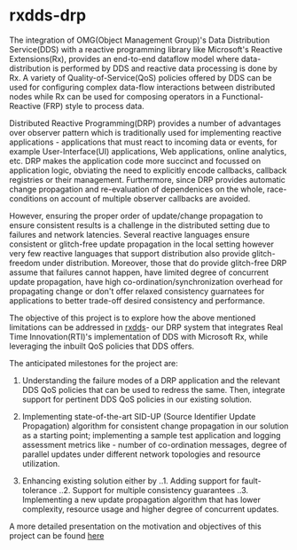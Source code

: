 # rxdds-drp
The integration of OMG(Object Management Group)'s Data Distribution Service(DDS) with a reactive programming library like Microsoft's Reactive Extensions(Rx), provides an end-to-end dataflow model where data-distribution is performed by DDS and reactive data processing is done by Rx. A variety of Quality-of-Service(QoS) policies offered by DDS can be used for configuring complex data-flow interactions between distributed nodes while Rx can be used for composing operators in a Functional-Reactive (FRP) style to process data. 

Distributed Reactive Programming(DRP) provides a number of advantages over observer pattern which is traditionally used for implementing reactive applications - applications that must react to incoming data or events, for example User-Interface(UI) applications, Web applications, online analytics, etc. DRP makes the application code more succinct and focussed on application logic, obviating the need to explicitly encode callbacks, callback registries or their management. Furthermore, since DRP provides automatic change propagation and re-evaluation of dependenices on the whole, race-conditions on account of multiple observer callbacks are avoided. 

However, ensuring the proper order of update/change propagation to ensure consistent results is a challenge in the distributed setting due to failures and network latencies. Several reactive languages ensure consistent or glitch-free update propagation in the local setting however very few reactive languages that support distribution also provide glitch-freedom under distribution. 
Moreover, those that do provide glitch-free DRP assume that failures cannot happen, have limited degree of concurrent update propagation, have high co-ordination/synchronization overhead for propagating change or don't offer relaxed consistency guarnatees for applications to better trade-off desired consistency and performance. 

The objective of this project is to explore how the above mentioned limitations can be addressed in [rxdds](https://github.com/rticommunity/rticonnextdds-reactive)- our DRP system that integrates Real Time Innovation(RTI)'s implementation of DDS with Microsoft Rx, while leveraging the inbuilt QoS policies that DDS offers. 

The anticipated milestones for the project are: 

1. Understanding the failure modes of a DRP application and the relevant DDS QoS policies that can be used to redress the same. Then, integrate support for pertinent DDS QoS policies in our existing solution. 

2. Implementing state-of-the-art SID-UP (Source Identifier Update Propagation) algorithm for consistent change propagation in our solution as a starting point; implementing a sample test application and logging assessment metrics like - number of co-ordination messages, degree of parallel updates under different network topologies and resource utilization. 

3. Enhancing existing solution either by
..1. Adding support for fault-tolerance 
..2. Support for multiple consistency guarantees
..3. Implementing a new update propagation algorithm that has lower complexity, resource usage and higher degree of concurrent updates. 

A more detailed presentation on the motivation and objectives of this project can be found [here](rxdds-drp.pptx) 


